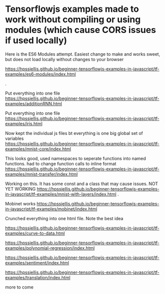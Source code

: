 

# Tensorflowjs examples made to work without compiling or using modules (which cause CORS issues if used locally)

Here is the ES6 Modules attempt. Easiest change to make and works sweet, but does not load locally without changes to your browser

https://hpssjellis.github.io/beginner-tensorflowjs-examples-in-javascript/tf-examples/es6-modules/index.html


.


Put everything into one file  
https://hpssjellis.github.io/beginner-tensorflowjs-examples-in-javascript/tf-examples/additionRNN.html

Put everything into one file  
https://hpssjellis.github.io/beginner-tensorflowjs-examples-in-javascript/tf-examples/iris.html

Now kept the individual js files bt everything is one big global set of variables  
https://hpssjellis.github.io/beginner-tensorflowjs-examples-in-javascript/tf-examples/mnist-core/index.html

This looks good, used namespaces to seperate functions into named functions. had to change function calls to inline format
https://hpssjellis.github.io/beginner-tensorflowjs-examples-in-javascript/tf-examples/mnist-transfer/index.html




Working on this. It has some const and a class that may cause issues. NOT YET WORKING
https://hpssjellis.github.io/beginner-tensorflowjs-examples-in-javascript/tf-examples/mnist-with-layers/index.html
.

Mobinet works
https://hpssjellis.github.io/beginner-tensorflowjs-examples-in-javascript/tf-examples/mobinet/index.html






Crunched everything into one html file. Note the best idea

https://hpssjellis.github.io/beginner-tensorflowjs-examples-in-javascript/tf-examples/curve-to-data.html


https://hpssjellis.github.io/beginner-tensorflowjs-examples-in-javascript/tf-examples/polynomial-regression/index.html



https://hpssjellis.github.io/beginner-tensorflowjs-examples-in-javascript/tf-examples/sentiment/index.html



https://hpssjellis.github.io/beginner-tensorflowjs-examples-in-javascript/tf-examples/translation/index.html




more to come
